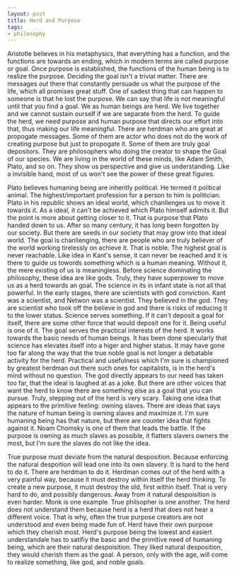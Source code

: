 ```yaml
---
layout: post
title: Herd and Purpose
tags:
- philosophy
---
```



Aristotle believes in his metaphysics, that everything has a function, and the functions are towards an ending, which in modern terms are called purpose or goal. Once purpose is established, the functions of the human being is to realize the purpose. Deciding the goal isn't a trivial matter. There are messages out there that constantly persuade us what the purpose of the life, which all promises great stuff. One of sadest thing that can happen to someone is that he lost the purpose. We can say that life is not meaningful until that you find a goal. We as human beings are herd. We live together and we cannot sustain ourself if we are separate from the herd. To guide the herd, we need purpose and human purpose that directs our effort into that, thus making our life meaningful. There are herdman who are great at propogate messages. Some of them are actor who does not do the work of creating purpose but just to propogate it. Some of them are truly goal depositors. They are philosophers who doing the creator to shape the Goal of our species. We are living in the world of these minds, like Adam Smith, Plato, and so on. They show us perspective and give us understanding. Like a invisible hand, most of us won't see the power of these great figures.

Plato believes humaning being are inheritly political. He termed it political animal. The highest/important profession for a person to him is politician. Plato in his republic shows an ideal world, which chanllenges us to move it towards it. As a ideal, it can't be achieved which Plato himself adimits it. But the point is more about getting closer to it. That is purpose that Plato handed down to us. After so many century, it has long been forgotten by our society. But there are seeds in our society that may grow into that ideal world. The goal is chanllenging, there are people who are truly believer of the world working tirelessly on achieve it. That is noble. The highest goal is never reachable. Like idea in Kant's sense, it can never be reached and it is there to guide us towords something which is a human meaning. Without it, the mere existing of us is meaningless. Before science dominating the philosophy, these idea are like gods. Truly, they have superpower to move us as a herd towards an goal. The science in its in infant state is not all that powerful. In the early stages, there are scientists with god conviction. Kant was a scientist, and Netwon was a scientist. They believed in the god. They are scientist who took off the believe in god and there is risks of reducing it to the lower status. Science serves something. If it can't deposit a goal for itself, there are some other force that would deposit one for it. Being useful is one of it. The goal serves the practical interests of the herd. It works towards the basic needs of human beings. It has been done specularly that science has elevates itself into a higer and higher status. It may have gone too far along the way that the true noble goal is not longer a debatable activity for the herd. Practical and usefulness which I'm sure is championed by greatest herdman out there such ones for capitalists, is in the herd's mind without no question. The god directly appears to our need has taken too far, that the ideal is laughed at as a joke. But there are other voices that want the herd to know there are something else as a goal that you can pursue. Truly, stepping out of the herd is very scary. Taking one idea that appears to the primitive feeling: owning slaves. There are ideas that says the nature of human being is owning slaves and maximize it. I'm sure humaning being has that nature, but there are counter idea that fights against it. Noam Chomsky is one of them that leads the battle. If the purpose is owning as much slaves as possible, it flatters slavers owners the most, but I'm sure the slaves do not like the idea.

True purpose must deviate from the natural desposition. Because enforcing the natural despoition will lead one into its own slavery. It is hard to the herd to do it. There are herdman to do it. Herdman comes out of the herd with a very painful way, because it must destroy within itself the herd thinking. To create a new purpose, it must destroy the old, first within itself. That is very hard to do, and possibly dangerous. Away from it natural despoisition is even harder. Monk is one example. True philsopher is one another. The herd does not understand them because herd is a herd that does not hear a different voice. That is why, often the true purpose creators are not understood and even being made fun of. Herd have their own purpose which they cherish most. Herd's purpose being the lowest and easiert understandale has to satifiy the basic and the primitive need of humaning being, which are their natural despoisition. They liked natural desposition, they would cherish them as the goal. A person, only with the age, will come to realize something, like god, and noble goals.


